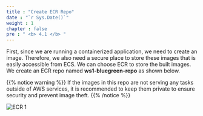 ```yaml
---
title : "Create ECR Repo"
date : "`r Sys.Date()`"
weight : 1
chapter : false
pre : " <b> 4.1 </b> "
---
```


First, since we are running a containerized application, we need to create an image. Therefore, we also need a secure place to store these images that is easily accessible from ECS. We can choose ECR to store the built images. We create an ECR repo named **ws1-bluegreen-repo** as shown below.

{{% notice warning %}}
If the images in this repo are not serving any tasks outside of AWS services, it is recommended to keep them private to ensure security and prevent image theft.
{{% /notice %}}

![ECR 1](/images/4.ECS/01-ECR.png)
